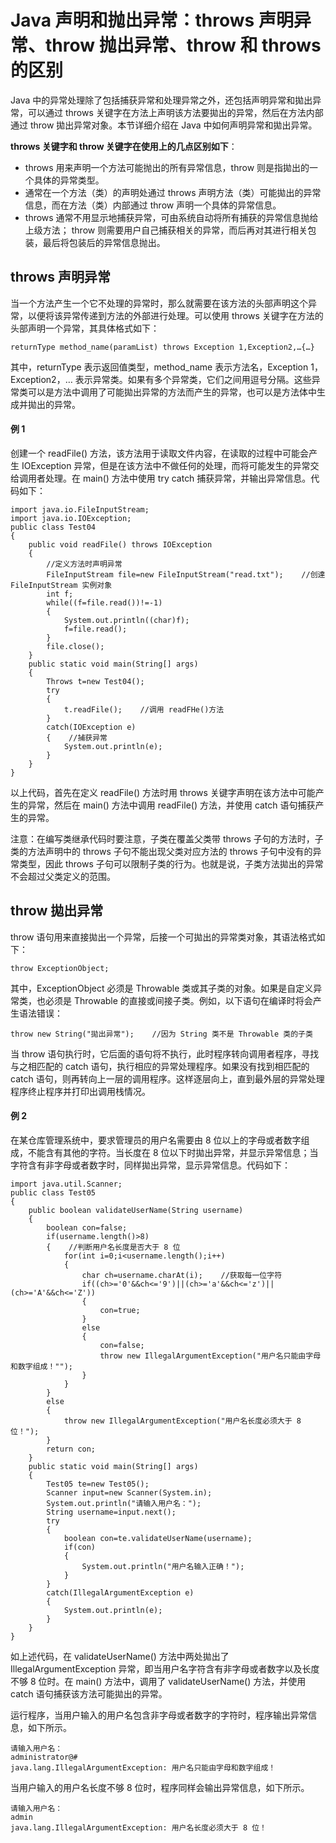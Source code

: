 # Java 声明和抛出异常：throws 声明异常、throw 抛出异常、throw 和 throws 的区别

Java 中的异常处理除了包括捕获异常和处理异常之外，还包括声明异常和拋出异常，可以通过 throws 关键字在方法上声明该方法要拋出的异常，然后在方法内部通过 throw 拋出异常对象。本节详细介绍在 Java 中如何声明异常和拋出异常。

**throws 关键字和 throw 关键字在使用上的几点区别如下**：

*   throws 用来声明一个方法可能抛出的所有异常信息，throw 则是指拋出的一个具体的异常类型。
*   通常在一个方法（类）的声明处通过 throws 声明方法（类）可能拋出的异常信息，而在方法（类）内部通过 throw 声明一个具体的异常信息。
*   throws 通常不用显示地捕获异常，可由系统自动将所有捕获的异常信息抛给上级方法； throw 则需要用户自己捕获相关的异常，而后再对其进行相关包装，最后将包装后的异常信息抛出。

## throws 声明异常

当一个方法产生一个它不处理的异常时，那么就需要在该方法的头部声明这个异常，以便将该异常传递到方法的外部进行处理。可以使用 throws 关键字在方法的头部声明一个异常，其具体格式如下：

```
returnType method_name(paramList) throws Exception 1,Exception2,…{…}
```

其中，returnType 表示返回值类型，method_name 表示方法名，Exception 1，Exception2，… 表示异常类。如果有多个异常类，它们之间用逗号分隔。这些异常类可以是方法中调用了可能拋出异常的方法而产生的异常，也可以是方法体中生成并拋出的异常。

#### 例 1

创建一个 readFile() 方法，该方法用于读取文件内容，在读取的过程中可能会产生 IOException 异常，但是在该方法中不做任何的处理，而将可能发生的异常交给调用者处理。在 main() 方法中使用 try catch 捕获异常，并输出异常信息。代码如下：

```
import java.io.FileInputStream;
import java.io.IOException;
public class Test04
{
    public void readFile() throws IOException
    {
        //定义方法时声明异常
        FileInputStream file=new FileInputStream("read.txt");    //创達 FileInputStream 实例对象
        int f;
        while((f=file.read())!=-1)
        {
            System.out.println((char)f);
            f=file.read();
        }
        file.close();
    }
    public static void main(String[] args)
    {
        Throws t=new Test04();
        try
        {
            t.readFile();    //调用 readFHe()方法
        }
        catch(IOException e)
        {    //捕获异常
            System.out.println(e);
        }
    }
}
```

以上代码，首先在定义 readFile() 方法时用 throws 关键字声明在该方法中可能产生的异常，然后在 main() 方法中调用 readFile() 方法，并使用 catch 语句捕获产生的异常。

注意：在编写类继承代码时要注意，子类在覆盖父类带 throws 子句的方法时，子类的方法声明中的 throws 子句不能出现父类对应方法的 throws 子句中没有的异常类型，因此 throws 子句可以限制子类的行为。也就是说，子类方法拋出的异常不会超过父类定义的范围。

## throw 拋出异常

throw 语句用来直接拋出一个异常，后接一个可拋出的异常类对象，其语法格式如下：

```
throw ExceptionObject;
```

其中，ExceptionObject 必须是 Throwable 类或其子类的对象。如果是自定义异常类，也必须是 Throwable 的直接或间接子类。例如，以下语句在编译时将会产生语法错误：

```
throw new String("拋出异常");    //因为 String 类不是 Throwable 类的子类
```

当 throw 语句执行时，它后面的语句将不执行，此时程序转向调用者程序，寻找与之相匹配的 catch 语句，执行相应的异常处理程序。如果没有找到相匹配的 catch 语句，则再转向上一层的调用程序。这样逐层向上，直到最外层的异常处理程序终止程序并打印出调用栈情况。

#### 例 2

在某仓库管理系统中，要求管理员的用户名需要由 8 位以上的字母或者数字组成，不能含有其他的字符。当长度在 8 位以下时拋出异常，并显示异常信息；当字符含有非字母或者数字时，同样拋出异常，显示异常信息。代码如下：

```
import java.util.Scanner;
public class Test05
{
    public boolean validateUserName(String username)
    {
        boolean con=false;
        if(username.length()>8)
        {    //判断用户名长度是否大于 8 位
            for(int i=0;i<username.length();i++)
            {
                char ch=username.charAt(i);    //获取每一位字符
                if((ch>='0'&&ch<='9')||(ch>='a'&&ch<='z')||(ch>='A'&&ch<='Z'))
                {
                    con=true;
                }
                else
                {
                    con=false;
                    throw new IllegalArgumentException("用户名只能由字母和数字组成！"");
                }
            }
        }
        else
        {
            throw new IllegalArgumentException("用户名长度必须大于 8 位！");
        }
        return con;
    }
    public static void main(String[] args)
    {
        Test05 te=new Test05();
        Scanner input=new Scanner(System.in);
        System.out.println("请输入用户名：");
        String username=input.next();
        try
        {
            boolean con=te.validateUserName(username);
            if(con)
            {
                System.out.println("用户名输入正确！");
            }
        }
        catch(IllegalArgumentException e)
        {
            System.out.println(e);
        }
    }
}
```

如上述代码，在 validateUserName() 方法中两处拋出了 IllegalArgumentException 异常，即当用户名字符含有非字母或者数字以及长度不够 8 位时。在 main() 方法中，调用了 validateUserName() 方法，并使用 catch 语句捕获该方法可能拋出的异常。

运行程序，当用户输入的用户名包含非字母或者数字的字符时，程序输出异常信息，如下所示。

```
请输入用户名：
administrator@#
java.lang.IllegalArgumentException: 用户名只能由字母和数字组成！
```

当用户输入的用户名长度不够 8 位时，程序同样会输出异常信息，如下所示。

```
请输入用户名：
admin
java.lang.IllegalArgumentException: 用户名长度必须大于 8 位！
```